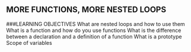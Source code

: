 ## MORE FUNCTIONS, MORE NESTED LOOPS
###LEARNING OBJECTIVES
What are nested loops and how to use them
What is a function and how do you use functions
What is the difference between a declaration and a definition of a function
What is a prototype
Scope of variables
